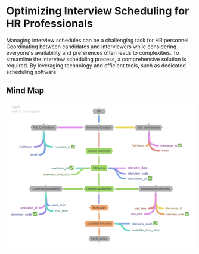 # Optimizing Interview Scheduling for HR Professionals

Managing interview schedules can be a challenging task for HR personnel. Coordinating between candidates and interviewers while considering everyone's availability and preferences often leads to complexities.
To streamline the interview scheduling process, a comprehensive solution is required. By leveraging technology and efficient tools, such as dedicated scheduling software

## Mind Map

![Mind Map](Interview_Creation.png)
